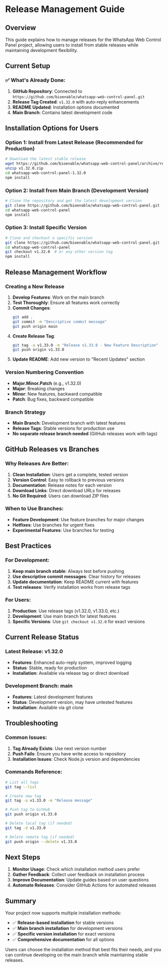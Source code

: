 # Release Management Guide

## Overview

This guide explains how to manage releases for the WhatsApp Web Control Panel project, allowing users to install from stable releases while maintaining development flexibility.

## Current Setup

### ✅ **What's Already Done:**

1. **GitHub Repository**: Connected to `https://github.com/bioenable/whatsapp-web-control-panel.git`
2. **Release Tag Created**: `v1.32.0` with auto-reply enhancements
3. **README Updated**: Installation options documented
4. **Main Branch**: Contains latest development code

## Installation Options for Users

### Option 1: Install from Latest Release (Recommended for Production)
```bash
# Download the latest stable release
wget https://github.com/bioenable/whatsapp-web-control-panel/archive/refs/tags/v1.32.0.zip
unzip v1.32.0.zip
cd whatsapp-web-control-panel-1.32.0
npm install
```

### Option 2: Install from Main Branch (Development Version)
```bash
# Clone the repository and get the latest development version
git clone https://github.com/bioenable/whatsapp-web-control-panel.git
cd whatsapp-web-control-panel
npm install
```

### Option 3: Install Specific Version
```bash
# Clone and checkout a specific version
git clone https://github.com/bioenable/whatsapp-web-control-panel.git
cd whatsapp-web-control-panel
git checkout v1.32.0  # or any other version tag
npm install
```

## Release Management Workflow

### Creating a New Release

1. **Develop Features**: Work on the main branch
2. **Test Thoroughly**: Ensure all features work correctly
3. **Commit Changes**: 
   ```bash
   git add .
   git commit -m "Descriptive commit message"
   git push origin main
   ```
4. **Create Release Tag**:
   ```bash
   git tag -a v1.33.0 -m "Release v1.33.0 - New Feature Description"
   git push origin v1.33.0
   ```
5. **Update README**: Add new version to "Recent Updates" section

### Version Numbering Convention

- **Major.Minor.Patch** (e.g., v1.32.0)
- **Major**: Breaking changes
- **Minor**: New features, backward compatible
- **Patch**: Bug fixes, backward compatible

### Branch Strategy

- **Main Branch**: Development branch with latest features
- **Release Tags**: Stable versions for production use
- **No separate release branch needed** (GitHub releases work with tags)

## GitHub Releases vs Branches

### Why Releases Are Better:

1. **Clean Installation**: Users get a complete, tested version
2. **Version Control**: Easy to rollback to previous versions
3. **Documentation**: Release notes for each version
4. **Download Links**: Direct download URLs for releases
5. **No Git Required**: Users can download ZIP files

### When to Use Branches:

- **Feature Development**: Use feature branches for major changes
- **Hotfixes**: Use branches for urgent fixes
- **Experimental Features**: Use branches for testing

## Best Practices

### For Development:
1. **Keep main branch stable**: Always test before pushing
2. **Use descriptive commit messages**: Clear history for releases
3. **Update documentation**: Keep README current with features
4. **Test releases**: Verify installation works from release tags

### For Users:
1. **Production**: Use release tags (v1.32.0, v1.33.0, etc.)
2. **Development**: Use main branch for latest features
3. **Specific Versions**: Use `git checkout v1.32.0` for exact versions

## Current Release Status

### Latest Release: v1.32.0
- **Features**: Enhanced auto-reply system, improved logging
- **Status**: Stable, ready for production
- **Installation**: Available via release tag or direct download

### Development Branch: main
- **Features**: Latest development features
- **Status**: Development version, may have untested features
- **Installation**: Available via git clone

## Troubleshooting

### Common Issues:

1. **Tag Already Exists**: Use next version number
2. **Push Fails**: Ensure you have write access to repository
3. **Installation Issues**: Check Node.js version and dependencies

### Commands Reference:

```bash
# List all tags
git tag --list

# Create new tag
git tag -a v1.33.0 -m "Release message"

# Push tag to GitHub
git push origin v1.33.0

# Delete local tag (if needed)
git tag -d v1.33.0

# Delete remote tag (if needed)
git push origin --delete v1.33.0
```

## Next Steps

1. **Monitor Usage**: Check which installation method users prefer
2. **Gather Feedback**: Collect user feedback on installation process
3. **Improve Documentation**: Update guides based on user questions
4. **Automate Releases**: Consider GitHub Actions for automated releases

## Summary

Your project now supports multiple installation methods:
- ✅ **Release-based installation** for stable versions
- ✅ **Main branch installation** for development versions  
- ✅ **Specific version installation** for exact versions
- ✅ **Comprehensive documentation** for all options

Users can choose the installation method that best fits their needs, and you can continue developing on the main branch while maintaining stable releases. 